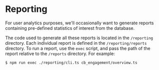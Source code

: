 # Reporting

For user analytics purposes, we'll occasionally want to generate reports containing pre-defined statistics of interest from the database.

The code used to generate all these reports is located in the `/reporting` directory. Each individual report is defined in the `/reporting/reports` directory. To run a report, use the `exec` script, and pass the path of the report relative to the `/reports` directory. For example:

```
$ npm run exec ./reporting/cli.ts cb_engagement/overview.ts
```
